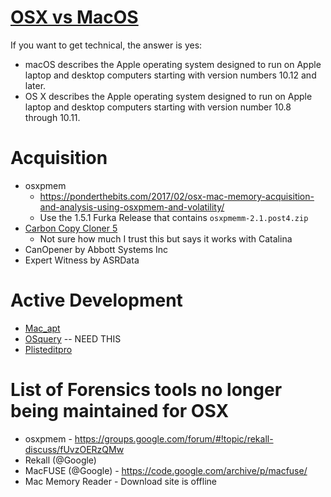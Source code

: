 # [OSX vs MacOS](https://www.quora.com/Are-there-differences-between-macOS-and-OS-X)
If you want to get technical, the answer is yes:

* macOS describes the Apple operating system designed to run on Apple laptop and desktop computers starting with version numbers 10.12 and later.
* OS X describes the Apple operating system designed to run on Apple laptop and desktop computers starting with version number 10.8 through 10.11.

# Acquisition

* osxpmem
	* https://ponderthebits.com/2017/02/osx-mac-memory-acquisition-and-analysis-using-osxpmem-and-volatility/
	* Use the 1.5.1 Furka Release that contains `osxpmemm-2.1.post4.zip`
* [Carbon Copy Cloner 5](https://bombich.com/)
	* Not sure how much I trust this but says it works with Catalina
* CanOpener by Abbott Systems Inc
* Expert Witness by ASRData

# Active Development

* [Mac_apt](https://github.com/ydkhatri/mac_apt)
* [OSquery](https://github.com/osquery/osquery) -- NEED THIS
* [Plisteditpro](https://www.fatcatsoftware.com/plisteditpro/)

# List of Forensics tools no longer being maintained for OSX

* osxpmem - https://groups.google.com/forum/#!topic/rekall-discuss/fUvzOERzQMw
* Rekall (@Google)  
* MacFUSE (@Google) - https://code.google.com/archive/p/macfuse/
* Mac Memory Reader - Download site is offline

